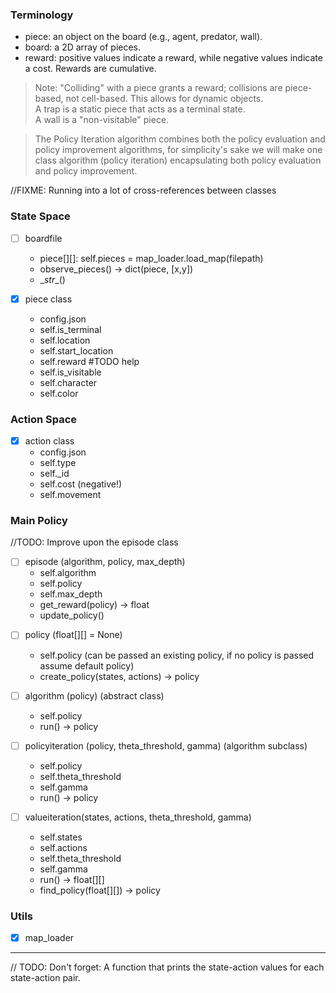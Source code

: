 ### Terminology  
- piece: an object on the board (e.g., agent, predator, wall).  
- board: a 2D array of pieces.
- reward: positive values indicate a reward, while negative values indicate a cost. Rewards are cumulative.  

> Note: "Colliding" with a piece grants a reward; collisions are piece-based, not cell-based. This allows for dynamic objects.  
> A trap is a static piece that acts as a terminal state.  
> A wall is a "non-visitable" piece. 

> The Policy Iteration algorithm combines both the policy evaluation and policy improvement algorithms, for simplicity's sake we will make one class algorithm (policy iteration) encapsulating both policy evaluation and policy improvement.

//FIXME: Running into a lot of cross-references between classes

### State Space  
- [ ] boardfile
  * piece[][]: self.pieces = map_loader.load_map(filepath)  
  * observe_pieces() -> dict(piece, [x,y])  
  * \__str__()

- [x] piece class  
  * config.json  
  * self.is_terminal  
  * self.location  
  * self.start_location
  * self.reward #TODO help  
  * self.is_visitable
  * self.character
  * self.color

### Action Space  
- [x] action class  
  * config.json  
  * self.type  
  * self._id  
  * self.cost (negative!)  
  * self.movement  

### Main Policy  
//TODO: Improve upon the episode class
- [ ] episode (algorithm, policy, max_depth)
  * self.algorithm
  * self.policy
  * self.max_depth
  * get_reward(policy) -> float
  * update_policy()
<!-- - [ ] episode (actions, states, policy)
  * self.action_space
  * self.state_space  
  * self.total_reward  
  * get_step_count()  
  * boards[][] = self.history
  * self.policy  
  * run()
  * update_policy()
  * PREV:
    * sample_action() = self.policy.get_next(self.action_space, self.state_space.get_obs)  
    * update_piece_locations()  
    * calculate_new_reward(last_action, new_location)  
      * get_location_reward()  
      * get_action_reward()   -->

- [ ] policy (float[][] = None)
  * self.policy (can be passed an existing policy, if no policy is passed assume default policy)
  * create_policy(states, actions) -> policy 

- [ ] algorithm (policy) (abstract class)
  * self.policy
  * run() -> policy

- [ ] policyiteration (policy, theta_threshold, gamma) (algorithm subclass) 
  * self.policy
  * self.theta_threshold
  * self.gamma
  * run() -> policy

- [ ] valueiteration(states, actions, theta_threshold, gamma)
  * self.states
  * self.actions
  * self.theta_threshold
  * self.gamma
  * run() -> float[][]
  * find_policy(float[][]) -> policy

### Utils  
- [x] map_loader




---
// TODO: 
Don't forget: A function that prints the state-action values for each state-action pair.
